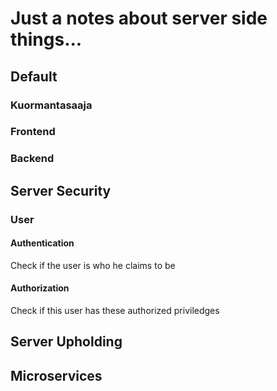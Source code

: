 # Just a notes about server side things...

## Default

### Kuormantasaaja

### Frontend

### Backend

## Server Security

### User

#### Authentication

Check if the user is who he claims to be

#### Authorization

Check if this user has these authorized priviledges

## Server Upholding


## Microservices

